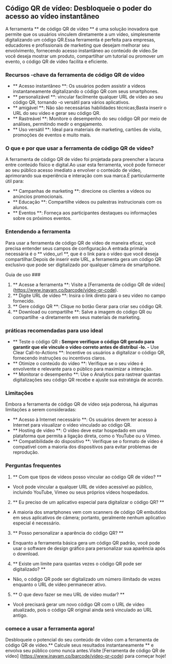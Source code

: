 ## Código QR de vídeo: Desbloqueie o poder do acesso ao vídeo instantâneo

A ferramenta ** de código QR de vídeo ** é uma solução inovadora que permite que os usuários vinculem diretamente a um vídeo, simplesmente digitalizando um código QR.Essa ferramenta é perfeita para empresas, educadores e profissionais de marketing que desejam melhorar seu envolvimento, fornecendo acesso instantâneo ao conteúdo de vídeo.Se você deseja mostrar um produto, compartilhar um tutorial ou promover um evento, o código QR de vídeo facilita e eficiente.

### Recursos -chave da ferramenta de código QR de vídeo

- ** Acesso instantâneo **: Os usuários podem assistir a vídeos instantaneamente digitalizando o código QR com seus smartphones.
- ** personalizável **: vincular facilmente qualquer URL de vídeo ao seu código QR, tornando -o versátil para vários aplicativos.
- ** amigável **: Não são necessárias habilidades técnicas;Basta inserir o URL do seu vídeo e gerar seu código QR.
- ** Rastreável **: Monitore o desempenho do seu código QR por meio de análises, permitindo medir o engajamento.
- ** Uso versátil **: Ideal para materiais de marketing, cartões de visita, promoções de eventos e muito mais.

### O que e por que usar a ferramenta de código QR de vídeo?

A ferramenta de código QR de vídeo foi projetada para preencher a lacuna entre conteúdo físico e digital.Ao usar esta ferramenta, você pode fornecer ao seu público acesso imediato a envolver o conteúdo de vídeo, aprimorando sua experiência e interação com sua marca.É particularmente útil para:

- ** Campanhas de marketing **: direcione os clientes a vídeos ou anúncios promocionais.
- ** Educação **: Compartilhe vídeos ou palestras instrucionais com os alunos.
- ** Eventos **: Forneça aos participantes destaques ou informações sobre os próximos eventos.

### Entendendo a ferramenta

Para usar a ferramenta de código QR de vídeo de maneira eficaz, você precisa entender seus campos de configuração.A entrada primária necessária é o ** video_url **, que é o link para o vídeo que você deseja compartilhar.Depois de inserir este URL, a ferramenta gera um código QR exclusivo que pode ser digitalizado por qualquer câmera de smartphone.

Guia de uso ###

1. ** Acesse a ferramenta **: Visite a [Ferramenta de código QR de vídeo] (https://www.inayam.co/barcode/video-qr-code).
2. ** Digite URL de vídeo **: Insira o link direto para o seu vídeo no campo fornecido.
3. ** Gere código QR **: Clique no botão Gerar para criar seu código QR.
4. ** Download ou compartilhe **: Salve a imagem do código QR ou compartilhe -a diretamente em seus materiais de marketing.

### práticas recomendadas para uso ideal

- ** Teste o código QR **: Sempre verifique o código QR gerado para garantir que ele vincule o vídeo correto antes de distribuí -lo.
-** Use Clear Call-to-Actions **: Incentive os usuários a digitalizar o código QR, fornecendo instruções ou incentivos claros.
- ** Otimize o conteúdo do vídeo **: Verifique se o seu vídeo é envolvente e relevante para o público para maximizar a interação.
- ** Monitorar o desempenho **: Use o Analytics para rastrear quantas digitalizações seu código QR recebe e ajuste sua estratégia de acordo.

### Limitações

Embora a ferramenta de código QR de vídeo seja poderosa, há algumas limitações a serem consideradas:
- ** Acesso à Internet necessário **: Os usuários devem ter acesso à Internet para visualizar o vídeo vinculado ao código QR.
- ** Hosting de vídeo **: O vídeo deve estar hospedado em uma plataforma que permita a ligação direta, como o YouTube ou o Vimeo.
- ** Compatibilidade do dispositivo **: Verifique se o formato de vídeo é compatível com a maioria dos dispositivos para evitar problemas de reprodução.

### Perguntas frequentes

1. ** Com que tipos de vídeos posso vincular ao código QR de vídeo? **
- Você pode vincular a qualquer URL de vídeo acessível ao público, incluindo YouTube, Vimeo ou seus próprios vídeos hospedados.

2. ** Eu preciso de um aplicativo especial para digitalizar o código QR? **
- A maioria dos smartphones vem com scanners de código QR embutidos em seus aplicativos de câmera; portanto, geralmente nenhum aplicativo especial é necessário.

3. ** Posso personalizar a aparência do código QR? **
- Enquanto a ferramenta básica gera um código QR padrão, você pode usar o software de design gráfico para personalizar sua aparência após o download.

4. ** Existe um limite para quantas vezes o código QR pode ser digitalizado? **
- Não, o código QR pode ser digitalizado um número ilimitado de vezes enquanto o URL de vídeo permanecer ativo.

5. ** O que devo fazer se meu URL de vídeo mudar? **
- Você precisará gerar um novo código QR com o URL de vídeo atualizado, pois o código QR original ainda será vinculado ao URL antigo.

### comece a usar a ferramenta agora!

Desbloqueie o potencial do seu conteúdo de vídeo com a ferramenta de código QR de vídeo.** Calcule seus resultados instantaneamente ** e envolva seu público como nunca antes.Visite [Ferramenta de código QR de vídeo] (https://www.inayam.co/barcode/video-qr-code) para começar hoje!